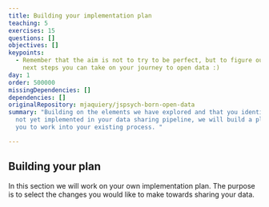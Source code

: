 ```yaml
---
title: Building your implementation plan
teaching: 5
exercises: 15
questions: []
objectives: []
keypoints:
  - Remember that the aim is not to try to be perfect, but to figure out the
    next steps you can take on your journey to open data :)
day: 1
order: 500000
missingDependencies: []
dependencies: []
originalRepository: mjaquiery/jspsych-born-open-data
summary: "Building on the elements we have explored and that you identified were
  not yet implemented in your data sharing pipeline, we will build a plan for
  you to work into your existing process. "

---
```

## Building your plan

In this section we will work on your own implementation plan. The purpose is to select the changes you would like to make towards sharing your data. 
